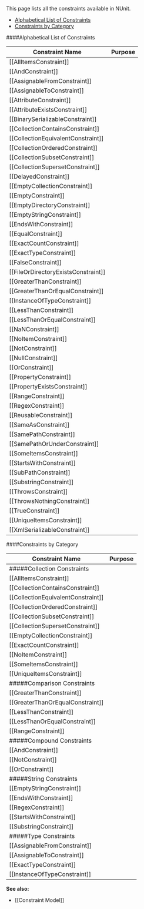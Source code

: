 This page lists all the constraints available in NUnit.
* [Alphabetical List of Constraints](#alphabetical-list-of-constraints)
* [Constraints by Category](#constraints-by-category)

####Alphabetical List of Constraints

Constraint Name                      | Purpose
-------------------------------------|--------
[[AllItemsConstraint]]               |
[[AndConstraint]]                    |
[[AssignableFromConstraint]]         |
[[AssignableToConstraint]]           |
[[AttributeConstraint]]              |
[[AttributeExistsConstraint]]        |
[[BinarySerializableConstraint]]     |
[[CollectionContainsConstraint]]     |
[[CollectionEquivalentConstraint]]   |
[[CollectionOrderedConstraint]]      |
[[CollectionSubsetConstraint]]       |
[[CollectionSupersetConstraint]]     |
[[DelayedConstraint]]                |
[[EmptyCollectionConstraint]]        |
[[EmptyConstraint]]                  |
[[EmptyDirectoryConstraint]]         |
[[EmptyStringConstraint]]            |
[[EndsWithConstraint]]               |
[[EqualConstraint]]                  |
[[ExactCountConstraint]]             |
[[ExactTypeConstraint]]              |
[[FalseConstraint]]                  |
[[FileOrDirectoryExistsConstraint]]  |
[[GreaterThanConstraint]]            |
[[GreaterThanOrEqualConstraint]]     |
[[InstanceOfTypeConstraint]]         |
[[LessThanConstraint]]               |
[[LessThanOrEqualConstraint]]        |
[[NaNConstraint]]                    |
[[NoItemConstraint]]                 |
[[NotConstraint]]                    |
[[NullConstraint]]                   |
[[OrConstraint]]                     |
[[PropertyConstraint]]               |
[[PropertyExistsConstraint]]         |
[[RangeConstraint]]                  |
[[RegexConstraint]]                  |
[[ReusableConstraint]]               |
[[SameAsConstraint]]                 |
[[SamePathConstraint]]               |
[[SamePathOrUnderConstraint]]        |
[[SomeItemsConstraint]]              |
[[StartsWithConstraint]]             |
[[SubPathConstraint]]                |
[[SubstringConstraint]]              |
[[ThrowsConstraint]]                 |
[[ThrowsNothingConstraint]]          |
[[TrueConstraint]]                   |
[[UniqueItemsConstraint]]            |
[[XmlSerializableConstraint]]        |

####Constraints by Category

Constraint Name                      | Purpose
-------------------------------------|--------
#####Collection Constraints          |
[[AllItemsConstraint]]               |
[[CollectionContainsConstraint]]     |
[[CollectionEquivalentConstraint]]   |
[[CollectionOrderedConstraint]]      |
[[CollectionSubsetConstraint]]       |
[[CollectionSupersetConstraint]]     |
[[EmptyCollectionConstraint]]        |
[[ExactCountConstraint]]             |
[[NoItemConstraint]]                 |
[[SomeItemsConstraint]]              |
[[UniqueItemsConstraint]]            |
#####Comparison Constraints          |
[[GreaterThanConstraint]]            |
[[GreaterThanOrEqualConstraint]]     |
[[LessThanConstraint]]               |
[[LessThanOrEqualConstraint]]        |
[[RangeConstraint]]                  |
#####Compound Constraints            |
[[AndConstraint]]                    |
[[NotConstraint]]                    |
[[OrConstraint]]                     |
#####String Constraints              |
[[EmptyStringConstraint]]            |
[[EndsWithConstraint]]               |
[[RegexConstraint]]                  |
[[StartsWithConstraint]]             |
[[SubstringConstraint]]              |
#####Type Constraints                |
[[AssignableFromConstraint]]         |
[[AssignableToConstraint]]           |
[[ExactTypeConstraint]]              |
[[InstanceOfTypeConstraint]]         |

**See also:**
 * [[Constraint Model]]
   